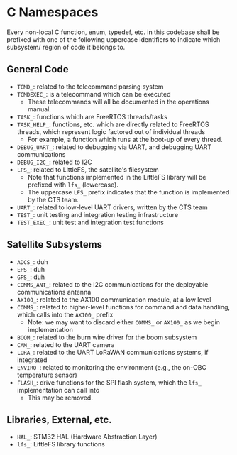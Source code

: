 # C Namespaces

Every non-local C function, enum, typedef, etc. in this codebase shall be prefixed with one of the following uppercase identifiers to indicate which subsystem/
region of code it belongs to.

## General Code

* `TCMD_`: related to the telecommand parsing system
* `TCMDEXEC_`: is a telecommand which can be executed
	* These telecommands will all be documented in the operations manual.
* `TASK_`: functions which are FreeRTOS threads/tasks
* `TASK_HELP_`: functions, etc. which are directly related to FreeRTOS threads, which represent logic factored out of individual threads
	* For example, a function which runs at the boot-up of every thread.
* `DEBUG_UART_`: related to debugging via UART, and debugging UART communications
* `DEBUG_I2C_`: related to I2C
* `LFS_`: related to LittleFS, the satellite's filesystem
	* Note that functions implemented in the LittleFS library will be prefixed with `lfs_` (lowercase).
	* The uppercase `LFS_` prefix indicates that the function is implemented by the CTS team.
* `UART_`: related to low-level UART drivers, written by the CTS team
* `TEST_`: unit testing and integration testing infrastructure
* `TEST_EXEC_`: unit test and integration test functions

## Satellite Subsystems

* `ADCS_`: duh
* `EPS_`: duh
* `GPS_`: duh
* `COMMS_ANT_`: related to the I2C communications for the deployable communications antenna
* `AX100_`: related to the AX100 communication module, at a low level
* `COMMS_`: related to higher-level functions for command and data handling, which calls into the `AX100_` prefix
	* Note: we may want to discard either `COMMS_` or `AX100_` as we begin implementation
* `BOOM_`: related to the burn wire driver for the boom subsystem
* `CAM_`: related to the UART camera
* `LORA_`: related to the UART LoRaWAN communications systems, if integrated
* `ENVIRO_`: related to monitoring the environment (e.g., the on-OBC temperature sensor)
* `FLASH_`: drive functions for the SPI flash system, which the `lfs_` implementation can call into
	* This may be removed.


## Libraries, External, etc.

* `HAL_`: STM32 HAL (Hardware Abstraction Layer)
* `lfs_`: LittleFS library functions
